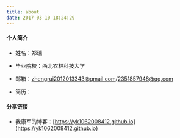 ```yaml
---
title: about
date: 2017-03-10 18:24:29
---
```


#### 个人简介

- 姓名：郑瑞

- 毕业院校：西北农林科技大学

- 邮箱：zhengrui2012013343@gmail.com/2351857948@qq.com

- 简历：

#### 分享链接

- 我康军的博客：[https://yk1062008412.github.io](https://yk1062008412.github.io)
